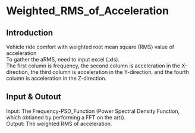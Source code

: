 # Weighted_RMS_of_Acceleration
## Introduction
Vehicle ride comfort with weighted root mean square (RMS) value of acceleration  
To gather the aRMS, need to input excel (.xls).  
The first column is frequency, 
the second column is acceleration in the X-direction, 
the third column is acceleration in the Y-direction, 
and the fourth column is acceleration in the Z-direction.
## Input & Outout
Input: The Frequency-PSD_Function (Power Spectral Density Function, which obtianed by performing a FFT on the a(t)).  
Output: The weighted RMS of acceleration.

